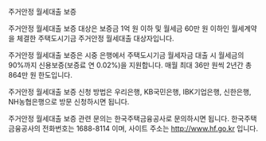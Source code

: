 주거안정 월세대출 보증


주거안정 월세대출 보증 대상은 보증금 1억 원 이하 및 월세금 60만 원 이하인 월세계약을 체결한 주택도시기금 주거안정 월세대출 대상자입니다.


주거안정 월세대출 보증은 시중 은행에서 주택도시기금 월세자금 대출 시 월세금의 90%까지 신용보증(보증료 연 0.02%)을 지원합니다. 매월 최대 36만 원씩 2년간 총 864만 원 한도입니다.


주거안정 월세대출 보증 신청 방법은 우리은행, KB국민은행, IBK기업은행, 신한은행, NH농협은행으로 방문 신청하시면 됩니다.


주거안정 월세대출 보증 관련 문의는 한국주택금융공사로 문의하시면 됩니다. 한국주택금융공사의 전화번호는 1688-8114 이며, 사이트 주소는 http://www.hf.go.kr 입니다.